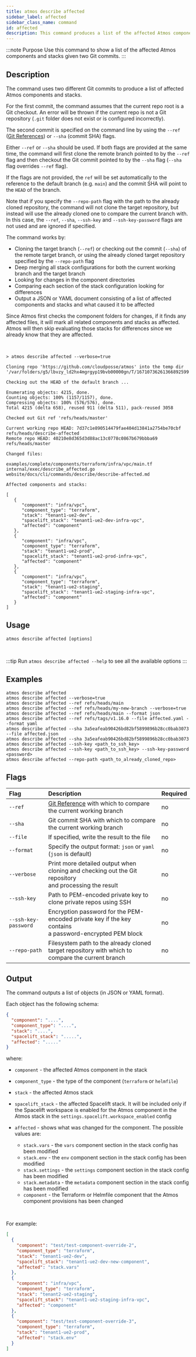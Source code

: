 ```yaml
---
title: atmos describe affected
sidebar_label: affected
sidebar_class_name: command
id: affected
description: This command produces a list of the affected Atmos components and stacks given two Git commits.
---
```


:::note Purpose
Use this command to show a list of the affected Atmos components and stacks given two Git commits.
:::

## Description

The command uses two different Git commits to produce a list of affected Atmos components and stacks.

For the first commit, the command assumes that the current repo root is a Git checkout. An error will be thrown if the current repo is not a Git
repository (`.git` folder does not exist or is configured incorrectly).

The second commit is specified on the command line by using
the `--ref` ([Git References](https://git-scm.com/book/en/v2/Git-Internals-Git-References)) or `--sha` (commit SHA) flags.

Either `--ref` or `--sha` should be used. If both flags are provided at the same time, the command will first clone the remote branch pointed to by
the `--ref` flag and then checkout the Git commit pointed to by the `--sha` flag (`--sha` flag overrides `--ref` flag).

If the flags are not provided, the `ref` will be set automatically to the reference to the default branch (e.g. `main`) and the commit SHA will point
to the `HEAD` of the branch.

Note that if you specify the `--repo-path` flag with the path to the already cloned repository, the command will not clone the target
repository, but instead will use the already cloned one to compare the current branch with. In this case, the `--ref`, `--sha`, `--ssh-key`
and `--ssh-key-password` flags are not used and are ignored if specified.

The command works by:

- Cloning the target branch (`--ref`) or checking out the commit (`--sha`) of the remote target branch, or using the already cloned target repository
  specified by the `--repo-path` flag
- Deep merging all stack configurations for both the current working branch and the target branch
- Looking for changes in the component directories
- Comparing each section of the stack configuration looking for differences
- Output a JSON or YAML document consisting of a list of affected components and stacks and what caused it to be affected

Since Atmos first checks the component folders for changes, if it finds any affected files, it will mark all related components and stacks as
affected. Atmos will then skip evaluating those stacks for differences since we already know that they are affected.

<br/>

```shell
> atmos describe affected --verbose=true

Cloning repo 'https://github.com/cloudposse/atmos' into the temp dir '/var/folders/g5/lbvzy_ld2hx4mgrgyp19bvb00000gn/T/16710736261366892599'

Checking out the HEAD of the default branch ...

Enumerating objects: 4215, done.
Counting objects: 100% (1157/1157), done.
Compressing objects: 100% (576/576), done.
Total 4215 (delta 658), reused 911 (delta 511), pack-reused 3058

Checked out Git ref 'refs/heads/master'

Current working repo HEAD: 7d37c1e890514479fae404d13841a2754be70cbf refs/heads/describe-affected
Remote repo HEAD: 40210e8d365d3d88ac13c0778c0867b679bbba69 refs/heads/master

Changed files:

examples/complete/components/terraform/infra/vpc/main.tf
internal/exec/describe_affected.go
website/docs/cli/commands/describe/describe-affected.md

Affected components and stacks:

[
   {
      "component": "infra/vpc",
      "component_type": "terraform",
      "stack": "tenant1-ue2-dev",
      "spacelift_stack": "tenant1-ue2-dev-infra-vpc",
      "affected": "component"
   },
   {
      "component": "infra/vpc",
      "component_type": "terraform",
      "stack": "tenant1-ue2-prod",
      "spacelift_stack": "tenant1-ue2-prod-infra-vpc",
      "affected": "component"
   },
   {
      "component": "infra/vpc",
      "component_type": "terraform",
      "stack": "tenant1-ue2-staging",
      "spacelift_stack": "tenant1-ue2-staging-infra-vpc",
      "affected": "component"
   }
]
```

## Usage

```shell
atmos describe affected [options]
```

<br/>

:::tip
Run `atmos describe affected --help` to see all the available options
:::

## Examples

```shell
atmos describe affected
atmos describe affected --verbose=true
atmos describe affected --ref refs/heads/main
atmos describe affected --ref refs/heads/my-new-branch --verbose=true
atmos describe affected --ref refs/heads/main --format json
atmos describe affected --ref refs/tags/v1.16.0 --file affected.yaml --format yaml
atmos describe affected --sha 3a5eafeab90426bd82bf5899896b28cc0bab3073 --file affected.json
atmos describe affected --sha 3a5eafeab90426bd82bf5899896b28cc0bab3073
atmos describe affected --ssh-key <path_to_ssh_key>
atmos describe affected --ssh-key <path_to_ssh_key> --ssh-key-password <password>
atmos describe affected --repo-path <path_to_already_cloned_repo>
```

## Flags

| Flag                 | Description                                                                                                                   | Required |
|:---------------------|:------------------------------------------------------------------------------------------------------------------------------|:---------|
| `--ref`              | [Git Reference](https://git-scm.com/book/en/v2/Git-Internals-Git-References) with which to compare the current working branch | no       |
| `--sha`              | Git commit SHA with which to compare the current working branch                                                               | no       |
| `--file`             | If specified, write the result to the file                                                                                    | no       |
| `--format`           | Specify the output format: `json` or `yaml` (`json` is default)                                                               | no       |
| `--verbose`          | Print more detailed output when cloning and checking out the Git repository<br/>and processing the result                     | no       |
| `--ssh-key`          | Path to PEM-encoded private key to clone private repos using SSH                                                              | no       |
| `--ssh-key-password` | Encryption password for the PEM-encoded private key if the key contains<br/>a password-encrypted PEM block                    | no       |
| `--repo-path`        | Filesystem path to the already cloned target repository with which to compare the current branch                              | no       |

## Output

The command outputs a list of objects (in JSON or YAML format).

Each object has the following schema:

```json
{
  "component": "....",
  "component_type": "....",
  "stack": "....",
  "spacelift_stack": ".....",
  "affected": "....."
}
```

where:

- `component` - the affected Atmos component in the stack
- `component_type` - the type of the component (`terraform` or `helmfile`)
- `stack` - the affected Atmos stack
- `spacelift_stack` - the affected Spacelift stack. It will be included only if the Spacelift workspace is enabled for the Atmos component in the
  Atmos stack in the `settings.spacelift.workspace_enabled` config
- `affected` - shows what was changed for the component. The possible values are:

  - `stack.vars` - the `vars` component section in the stack config has been modified
  - `stack.env` - the `env` component section in the stack config has been modified
  - `stack.settings` - the `settings` component section in the stack config has been modified
  - `stack.metadata` - the `metadata` component section in the stack config has been modified
  - `component` - the Terraform or Helmfile component that the Atmos component provisions has been changed

<br/>

For example:

```json
[
  {
    "component": "test/test-component-override-2",
    "component_type": "terraform",
    "stack": "tenant1-ue2-dev",
    "spacelift_stack": "tenant1-ue2-dev-new-component",
    "affected": "stack.vars"
  },
  {
    "component": "infra/vpc",
    "component_type": "terraform",
    "stack": "tenant2-ue2-staging",
    "spacelift_stack": "tenant1-ue2-staging-infra-vpc",
    "affected": "component"
  },
  {
    "component": "test/test-component-override-3",
    "component_type": "terraform",
    "stack": "tenant1-ue2-prod",
    "affected": "stack.env"
  }
]
```
